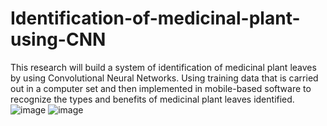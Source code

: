 # Identification-of-medicinal-plant-using-CNN

This research will build a system of identification of medicinal plant leaves by using Convolutional Neural Networks. Using training data that is carried out in a computer set and then implemented in mobile-based software to recognize the types and benefits of medicinal plant leaves identified.
![image](https://github.com/LocharlaSravani/Identification-of-medicinal-plant-using-CNN/assets/155865906/9e4f90dc-6050-48be-b6ca-61aea4846d50)
![image](https://github.com/LocharlaSravani/Identification-of-medicinal-plant-using-CNN/assets/155865906/2bcf1ca4-a905-40fb-af22-abfbabb131ec)


